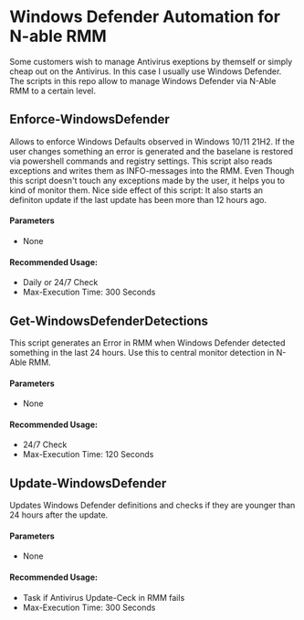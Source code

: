 # Windows Defender Automation for N-able RMM
Some customers wish to manage Antivirus exeptions by themself or simply cheap out on the Antivirus. In this case I usually use Windows Defender.
The scripts in this repo allow to manage Windows Defender via N-Able RMM to a certain level.

## Enforce-WindowsDefender
Allows to enforce Windows Defaults observed in Windows 10/11 21H2. If the user changes something an error is generated and the baselane is restored via powershell commands and registry settings.
This script also reads exceptions and writes them as INFO-messages into the RMM. Even Though this script doesn't touch any exceptions made by the user, it helps you to kind of monitor them.
Nice side effect of this script: It also starts an definiton update if the last update has been more than 12 hours ago.
#### Parameters
* None
#### Recommended Usage:
* Daily or 24/7 Check
* Max-Execution Time: 300 Seconds

## Get-WindowsDefenderDetections
This script generates an Error in RMM when Windows Defender detected something in the last 24 hours. Use this to central monitor detection in N-Able RMM.
#### Parameters
* None
#### Recommended Usage:
* 24/7 Check
* Max-Execution Time: 120 Seconds

## Update-WindowsDefender
Updates Windows Defender definitions and checks if they are younger than 24 hours after the update.
#### Parameters
* None
#### Recommended Usage:
* Task if Antivirus Update-Ceck in RMM fails
* Max-Execution Time: 300 Seconds
